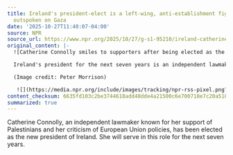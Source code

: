 ```yaml
---
title: Ireland's president-elect is a left-wing, anti-establishment figure who is
  outspoken on Gaza
date: '2025-10-27T11:40:07-04:00'
source: NPR
source_url: https://www.npr.org/2025/10/27/g-s1-95210/ireland-catherine-connolly-president-gaza
original_content: |-
  ![Catherine Connolly smiles to supporters after being elected as the new president of Ireland at Dublin Castle on Saturday.](https://npr.brightspotcdn.com/dims3/default/strip/false/crop/4208x3025+0+0/resize/4208x3025!/?url=http%3A%2F%2Fnpr-brightspot.s3.amazonaws.com%2Fad%2Fe5%2F4f11a46c47df9093e734eda42968%2Fap25298685879062.jpg)

  Ireland's president for the next seven years is an independent lawmaker who has long spoken in support of Palestinians and has been vocal about her distrust of European Union policies.

  (Image credit: Peter Morrison)

   ![](https://media.npr.org/include/images/tracking/npr-rss-pixel.png?story=g-s1-95210)
content_checksum: 6635fd103c2be3744618add48dde4a21500c6e700718e7c20a5184281b26d2d2
summarized: true
---
```


Catherine Connolly, an independent lawmaker known for her support of Palestinians and her criticism of European Union policies, has been elected as the new president of Ireland. She will serve in this role for the next seven years.